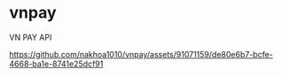 # vnpay
VN PAY API






https://github.com/nakhoa1010/vnpay/assets/91071159/de80e6b7-bcfe-4668-ba1e-8741e25dcf91

